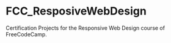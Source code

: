 # FCC_ResposiveWebDesign
Certification Projects for the Responsive Web Design course of FreeCodeCamp.

